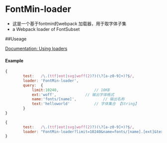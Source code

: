 # FontMin-loader
- 这是一个基于fontmin的webpack 加载器，用于取字体子集
- a Webpack loader of FontSubset


##Useage

[Documentation: Using loaders](http://webpack.github.io/docs/using-loaders.html)

#### Example　

```javascript
{
		test:   /\.(ttf|eot|svg|woff(2)?)(\?[a-z0-9]+)?$/,
		loader: 'FontMin-loader',
		query:  {
			limit:10240,				// 10KB
			ext:'woff',				// 输出字体格式
			name:'fonts/[name]',			// 输出名称
			text:'helloworld' 			// 字体集合 【String】
		}
}
 
{
		test:   /\.(ttf|eot|svg|woff(2)?)(\?[a-z0-9]+)?$/,
		loader: "FontMin-loader?limit=10240&name=fonts/[name].[ext]&text=helloworld",
}
```
